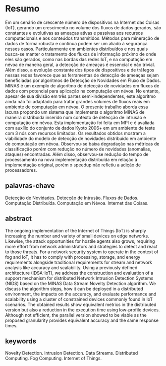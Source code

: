 # Resumo

Em um cenário de crescente número de dispositivos na Internet das Coisas (IoT),
gerando um crescimento no volume dos fluxos de dados gerados, são constantes e
evolutivas as ameaças ativas e passivas aos recursos computacionais e aos
conteúdos transmitidos.
Métodos para mineração de dados de forma robusta e contínua podem ser um aliado à
segurança nesses casos.
Particularmente em ambientes distribuídos e nos quais busca-se manter o
tratamento dos fluxos de informação próximo de onde eles são gerados, como nas
bordas das redes IoT, e na computação em névoa de maneira geral, a detecção de
ameaças é essencial e não trivial.
Além disso, a evolução constante dos tipos de dispositivos e de tráfegos
nessas redes favorece que as ferramentas de detecção de ameaças sejam
beneficiadas por algoritmos de Detecção de Novidades em Fluxo de Dados.
MINAS é um exemplo de algoritmo de detecção de novidades em fluxos de dados com
potencial para aplicação na computação em névoa.
No entanto, apesar de sua divisão em três partes semi-independentes, este
algoritmo ainda não foi adaptado para tratar grandes volumes de fluxos reais em
ambiente de computação em névoa.
O presente trabalho aborda essa lacuna propondo um sistema que implementa o
algoritmo MINAS de maneira distribuída inserido num contexto de detecção de
intrusão e computação em névoa.
Esta implementação foi feita em MPI e é avaliada com auxílio do conjunto de
dados Kyoto 2006+ em um ambiente de teste com 3 nós com recursos limitados.
Os resultados obtidos mostram a viabilidade do modelo de detecção de novidades
distribuído em ambiente de computação em névoa.
Observou-se baixa degradação nas métricas de classificação porém com redução no
número de novidades (anomalias, ataques) encontradas.
Além disso, observou-se redução do tempo de processamento na nova implementação
distribuída em relação à implementação original, porém o speedup não refletiu a
adição de processadores.

## palavras-chave

Detecção de Novidades. Detecção de Intrusão. Fluxos de Dados. Computação Distribuída. Computação em Névoa. Internet das Coisas.

## abstract

The ongoing implementation of the Internet of Things (IoT) is sharply increasing
the number and variety of small devices on edge networks.
Likewise, the attack opportunities for hostile agents also grows, requiring more
effort from network administrators and strategies to detect and react to those
threats.
For a network security system to operate in the context of fog and IoT, it has
to comply with processing, storage, and energy requirements alongside
traditional requirements for stream and network analysis like accuracy and
scalability.
Using a previously defined architecture (IDSA-IoT), we address the construction
and evaluation of a support mechanism for distributed Network Intrusion
Detection Systems (NIDS) based on the MINAS Data Stream Novelty Detection
algorithm.
We discuss the algorithm steps, how it can be deployed in a distributed
environment, the impacts on the accuracy, and evaluate performance and
scalability using a cluster of constrained devices commonly found in IoT
scenarios.
The obtained results show equivalent metrics in the distributed version but also
a reduction in the execution time using low-profile devices.
Although not efficient, the parallel version showed to be viable as the proposed
granularity provides equivalent accuracy and the same response times.

## keywords

Novelty Detection. Intrusion Detection. Data Streams. Distributed Computing. Fog Computing. Internet of Things.
